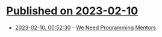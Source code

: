 # [Published on 2023-02-10](index.md)

* [2023-02-10, 00:52:30](https://news.ycombinator.com/item?id=34734087) - [We Need Programming Mentors](https://paperless.blog/we-need-programming-mentors)
